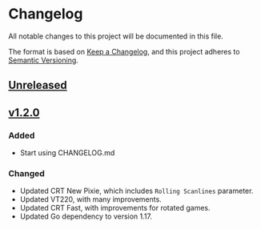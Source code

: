 # Changelog

All notable changes to this project will be documented in this file.

The format is based on [Keep a Changelog](https://keepachangelog.com/en/1.0.0/),
and this project adheres to [Semantic Versioning](https://semver.org/spec/v2.0.0.html).

## [Unreleased]

## [v1.2.0]
### Added

- Start using CHANGELOG.md

### Changed

- Updated CRT New Pixie, which includes `Rolling Scanlines` parameter.
- Updated VT220, with many improvements.
- Updated CRT Fast, with improvements for rotated games.
- Updated Go dependency to version 1.17.

[Unreleased]: https://github.com/OpenEmu/slang-shaders/compare/v1.2.0...HEAD 
[v1.2.0]: https://github.com/OpenEmu/slang-shaders/compare/v1.1...v1.2.0
